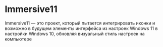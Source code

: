 # Immersive11
Immersive11 — это проект, который пытается интегрировать иконки и возможно в будущем элементы интерфейса из настроек Windows 11 в настройки Windows 10, обновляя визуальный стиль настроек на компьютере
